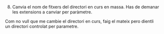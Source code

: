 8. Canvia el nom de fitxers del directori en curs en massa. Has de demanar les
extensions a canviar per paràmetre. 

Com no vull que me cambie el directori en curs, faig el mateix pero dientli un directori controlat per parametre.


